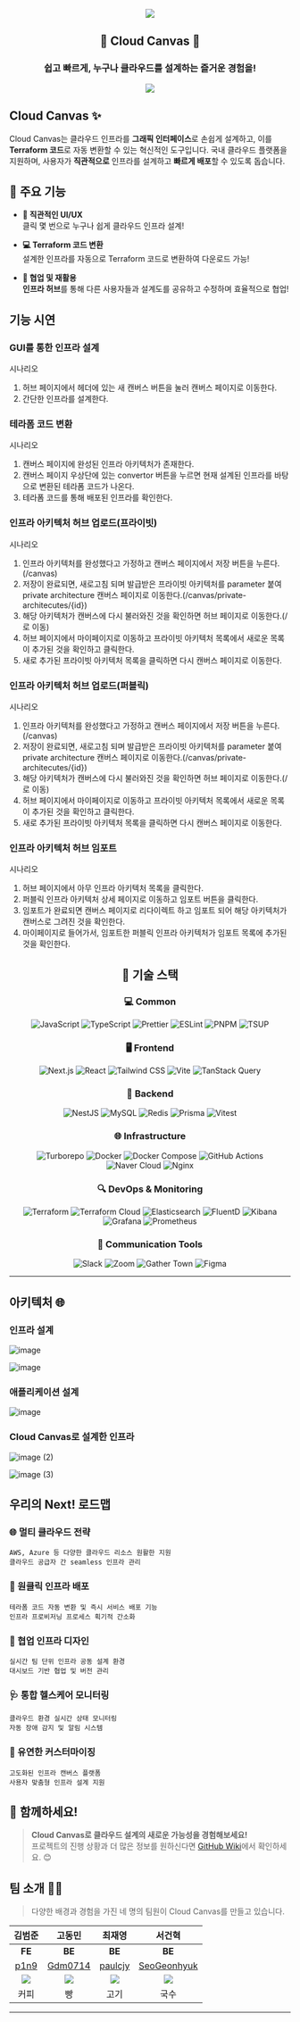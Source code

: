 <p align="middle" >
<img src="https://github.com/user-attachments/assets/907f345d-33f3-4c33-937d-f112f057a91b">
</p>

<h2 align="center">🎨 Cloud Canvas 🎨</h2>
<h3 align="middle">쉽고 빠르게, 누구나 클라우드를 설계하는 즐거운 경험을!</h3>

<div align=center>
  <a href="https://hits.seeyoufarm.com">
    <img src="https://hits.seeyoufarm.com/api/count/incr/badge.svg?url=https%3A%2F%2Fgithub.com%2Fboostcampwm-2024%2Fweb37-cloud-canvas&count_bg=%2390EE90&title_bg=%2332CD32&icon=&icon_color=%23E7E7E7&title=hits&edge_flat=false"/>
  </a>
</div>

## Cloud Canvas ✨

Cloud Canvas는 클라우드 인프라를 **그래픽 인터페이스**로 손쉽게 설계하고, 이를 **Terraform 코드**로 자동 변환할 수 있는 혁신적인 도구입니다. 국내 클라우드 플랫폼을 지원하며, 사용자가 **직관적으로** 인프라를 설계하고 **빠르게 배포**할 수 있도록 돕습니다.

## 🌟 **주요 기능**

-   **🎨 직관적인 UI/UX**  
    클릭 몇 번으로 누구나 쉽게 클라우드 인프라 설계!

-   **💻 Terraform 코드 변환**  
    설계한 인프라를 자동으로 Terraform 코드로 변환하여 다운로드 가능!

-   **🤝 협업 및 재활용**  
    **인프라 허브**를 통해 다른 사용자들과 설계도를 공유하고 수정하며 효율적으로 협업!

## 기능 시연

### GUI를 통한 인프라 설계

시나리오

1. 허브 페이지에서 헤더에 있는 새 캔버스 버튼을 눌러 캔버스 페이지로 이동한다.
2. 간단한 인프라를 설계한다.

### 테라폼 코드 변환

시나리오

1. 캔버스 페이지에 완성된 인프라 아키텍처가 존재한다.
2. 캔버스 페이지 우상단에 있는 convertor 버튼을 누르면 현재 설계된 인프라를 바탕으로 변환된 테라폼 코드가 나온다.
3. 테라폼 코드를 통해 배포된 인프라를 확인한다.

### 인프라 아키텍처 허브 업로드(프라이빗)

시나리오

1. 인프라 아키텍처를 완성했다고 가정하고 캔버스 페이지에서 저장 버튼을 누른다.(/canvas)
2. 저장이 완료되면, 새로고침 되며 발급받은 프라이빗 아키텍처를 parameter 붙여 private architecture 캔버스 페이지로 이동한다.(/canvas/private-architecutes/{id})
3. 해당 아키텍처가 캔버스에 다시 불러와진 것을 확인하면 허브 페이지로 이동한다.(/로 이동)
4. 허브 페이지에서 마이페이지로 이동하고 프라이빗 아키텍처 목록에서 새로운 목록이 추가된 것을 확인하고 클릭한다.
5. 새로 추가된 프라이빗 아키텍처 목록을 클릭하면 다시 캔버스 페이지로 이동한다.

### 인프라 아키텍처 허브 업로드(퍼블릭)

시나리오

1. 인프라 아키텍처를 완성했다고 가정하고 캔버스 페이지에서 저장 버튼을 누른다.(/canvas)
2. 저장이 완료되면, 새로고침 되며 발급받은 프라이빗 아키텍처를 parameter 붙여 private architecture 캔버스 페이지로 이동한다.(/canvas/private-architecutes/{id})
3. 해당 아키텍처가 캔버스에 다시 불러와진 것을 확인하면 허브 페이지로 이동한다.(/로 이동)
4. 허브 페이지에서 마이페이지로 이동하고 프라이빗 아키텍처 목록에서 새로운 목록이 추가된 것을 확인하고 클릭한다.
5. 새로 추가된 프라이빗 아키텍처 목록을 클릭하면 다시 캔버스 페이지로 이동한다.

### 인프라 아키텍처 허브 임포트

시나리오

1. 허브 페이지에서 아무 인프라 아키텍처 목록을 클릭한다.
2. 퍼블릭 인프라 아키텍처 상세 페이지로 이동하고 임포트 버튼을 클릭한다.
3. 임포트가 완료되면 캔버스 페이지로 리다이렉트 하고 임포트 되어 해당 아키텍처가 캔버스로 그려진 것을 확인한다.
4. 마이페이지로 들어가서, 임포트한 퍼블릭 인프라 아키텍처가 임포트 목록에 추가된 것을 확인한다.

<div align="center">

## 🚀 기술 스택

### 💻 Common

<p>
    <img src="https://img.shields.io/badge/JavaScript-F7DF1E?style=for-the-badge&logo=javascript&logoColor=black" alt="JavaScript"/>
    <img src="https://img.shields.io/badge/TypeScript-3178C6?style=for-the-badge&logo=typescript&logoColor=white" alt="TypeScript"/>
    <img src="https://img.shields.io/badge/Prettier-F7B93E?style=for-the-badge&logo=prettier&logoColor=black" alt="Prettier"/>
    <img src="https://img.shields.io/badge/ESLint-4B32C3?style=for-the-badge&logo=eslint&logoColor=white" alt="ESLint"/>
    <img src="https://img.shields.io/badge/PNPM-F69220?style=for-the-badge&logo=pnpm&logoColor=white" alt="PNPM"/>
    <img src="https://img.shields.io/badge/TSUP-3178C6?style=for-the-badge&logo=typescript&logoColor=white" alt="TSUP"/>
</p>

### 🖥️ Frontend

<p>
    <img src="https://img.shields.io/badge/Next.js-000000?style=for-the-badge&logo=nextdotjs&logoColor=white" alt="Next.js"/>
    <img src="https://img.shields.io/badge/React-61DAFB?style=for-the-badge&logo=react&logoColor=black" alt="React"/>
    <img src="https://img.shields.io/badge/Tailwind%20CSS-06B6D4?style=for-the-badge&logo=tailwindcss&logoColor=white" alt="Tailwind CSS"/>
    <img src="https://img.shields.io/badge/Vite-646CFF?style=for-the-badge&logo=vite&logoColor=white" alt="Vite"/>
    <img src="https://img.shields.io/badge/TanStack%20Query-FF4154?style=for-the-badge&logo=reactquery&logoColor=white" alt="TanStack Query"/>
</p>

### 🔧 Backend

<p>
    <img src="https://img.shields.io/badge/NestJS-E0234E?style=for-the-badge&logo=nestjs&logoColor=white" alt="NestJS"/>
    <img src="https://img.shields.io/badge/MySQL-4479A1?style=for-the-badge&logo=mysql&logoColor=white" alt="MySQL"/>
    <img src="https://img.shields.io/badge/Redis-DC382D?style=for-the-badge&logo=redis&logoColor=white" alt="Redis"/>
    <img src="https://img.shields.io/badge/Prisma-2D3748?style=for-the-badge&logo=prisma&logoColor=white" alt="Prisma"/>
    <img src="https://img.shields.io/badge/Vitest-6E9F18?style=for-the-badge&logo=vitest&logoColor=white" alt="Vitest"/>
</p>

### 🌐 Infrastructure

<p>
    <img src="https://img.shields.io/badge/Turborepo-000000?style=for-the-badge&logo=turborepo&logoColor=white" alt="Turborepo"/>
    <img src="https://img.shields.io/badge/Docker-2496ED?style=for-the-badge&logo=docker&logoColor=white" alt="Docker"/>
    <img src="https://img.shields.io/badge/Docker_Compose-2496ED?style=for-the-badge&logo=docker&logoColor=white" alt="Docker Compose"/>
    <img src="https://img.shields.io/badge/GitHub_Actions-2088FF?style=for-the-badge&logo=githubactions&logoColor=white" alt="GitHub Actions"/>
    <img src="https://img.shields.io/badge/Naver_Cloud-03C75A?style=for-the-badge&logo=naver&logoColor=white" alt="Naver Cloud"/>
    <img src="https://img.shields.io/badge/Nginx-009639?style=for-the-badge&logo=nginx&logoColor=white" alt="Nginx"/>
</p>

### 🔍 DevOps & Monitoring

<p>
    <img src="https://img.shields.io/badge/Terraform-7B42BC?style=for-the-badge&logo=terraform&logoColor=white" alt="Terraform"/>
    <img src="https://img.shields.io/badge/Terraform%20Cloud-7B42BC?style=for-the-badge&logo=terraform&logoColor=white" alt="Terraform Cloud"/>
    <img src="https://img.shields.io/badge/Elasticsearch-005571?style=for-the-badge&logo=elasticsearch&logoColor=white" alt="Elasticsearch"/>
    <img src="https://img.shields.io/badge/FluentD-0E83C8?style=for-the-badge&logo=fluentd&logoColor=white" alt="FluentD"/>
    <img src="https://img.shields.io/badge/Kibana-005571?style=for-the-badge&logo=kibana&logoColor=white" alt="Kibana"/>
    <img src="https://img.shields.io/badge/Grafana-F46800?style=for-the-badge&logo=grafana&logoColor=white" alt="Grafana"/>
    <img src="https://img.shields.io/badge/Prometheus-E6522C?style=for-the-badge&logo=prometheus&logoColor=white" alt="Prometheus"/>
</p>

### 💬 Communication Tools

<p>
    <img src="https://img.shields.io/badge/Slack-4A154B?style=for-the-badge&logo=slack&logoColor=white" alt="Slack"/>
    <img src="https://img.shields.io/badge/Zoom-2D8CFF?style=for-the-badge&logo=zoom&logoColor=white" alt="Zoom"/>
    <img src="https://img.shields.io/badge/Gather_Town-6E5494?style=for-the-badge&logo=googlemeet&logoColor=white" alt="Gather Town"/>
    <img src="https://img.shields.io/badge/Figma-F24E1E?style=for-the-badge&logo=figma&logoColor=white" alt="Figma"/>
</p>

</div>

---

## **아키텍처** 🌐

### **인프라 설계**

![image](https://github.com/user-attachments/assets/e8bd555e-ae84-4989-a520-800a61b3da54)

![image](https://github.com/user-attachments/assets/b18b1048-5fe8-43ee-a33f-8fbe2b38e873)

### **애플리케이션 설계**

![image](https://github.com/user-attachments/assets/04145d8b-61b0-401a-8943-7494a0f9aed5)

### **Cloud Canvas로 설계한 인프라**

![image (2)](https://github.com/user-attachments/assets/43b5a7d6-e159-4801-a535-fbc8b9e1712c)

![image (3)](https://github.com/user-attachments/assets/92246da9-6d78-4e09-b8fd-4060576dd97c)

## 우리의 Next! 로드맵

### 🌐 **멀티 클라우드 전략**<br>

    AWS, Azure 등 다양한 클라우드 리소스 원활한 지원
    클라우드 공급자 간 seamless 인프라 관리

### 🚀 원클릭 인프라 배포<br>

    테라폼 코드 자동 변환 및 즉시 서비스 배포 기능
    인프라 프로비저닝 프로세스 획기적 간소화

### 👥 협업 인프라 디자인<br>

    실시간 팀 단위 인프라 공동 설계 환경
    대시보드 기반 협업 및 버전 관리

### 🩺 통합 헬스케어 모니터링<br>

    클라우드 환경 실시간 상태 모니터링
    자동 장애 감지 및 알림 시스템

### 🎨 유연한 커스터마이징<br>

    고도화된 인프라 캔버스 플랫폼
    사용자 맞춤형 인프라 설계 지원

## 🌈 **함께하세요!**

> **Cloud Canvas로 클라우드 설계의 새로운 가능성을 경험해보세요!**  
> 프로젝트의 진행 상황과 더 많은 정보를 원하신다면 [GitHub Wiki](https://github.com/boostcampwm-2024/web37-cloud-canvas/wiki)에서 확인하세요. 😊

## **팀 소개** 👩‍💻

> 다양한 배경과 경험을 가진 네 명의 팀원이 Cloud Canvas를 만들고 있습니다.

|                         **김범준**                         |                        **고동민**                         |                        **최재영**                         |                        **서건혁**                         |
| :--------------------------------------------------------: | :-------------------------------------------------------: | :-------------------------------------------------------: | :-------------------------------------------------------: |
|                           **FE**                           |                          **BE**                           |                          **BE**                           |                          **BE**                           |
|             [p1n9](https://github.com/p1n9d3v)             |           [Gdm0714](https://github.com/Gdm0714)           |           [paulcjy](https://github.com/paulcjy)           |       [SeoGeonhyuk](https://github.com/SeoGeonhyuk)       |
| ![](https://avatars.githubusercontent.com/u/152015839?v=4) | ![](https://avatars.githubusercontent.com/u/50660440?v=4) | ![](https://avatars.githubusercontent.com/u/86853786?v=4) | ![](https://avatars.githubusercontent.com/u/60954160?v=4) |
|                            커피                            |                            빵                             |                           고기                            |                           국수                            |

---

